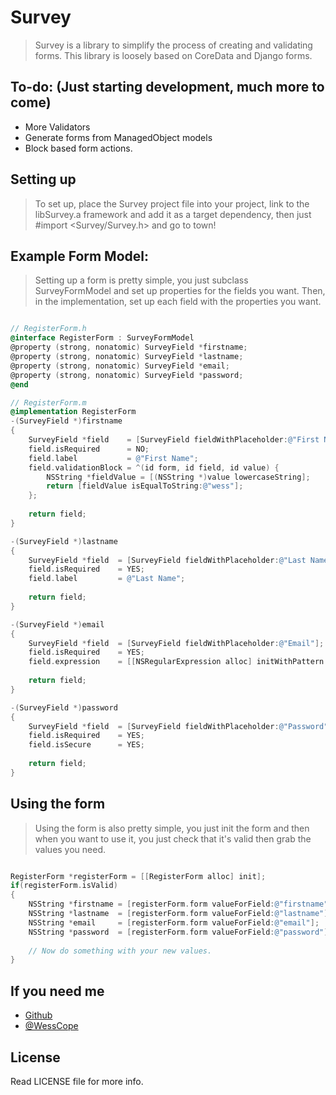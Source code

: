 # Survey

> Survey is a library to simplify the process of creating and validating forms.  This library is loosely based on CoreData and Django forms.

## To-do: (Just starting development, much more to come)
* More Validators
* Generate forms from ManagedObject models
* Block based form actions.

## Setting up
> To set up, place the Survey project file into your project, link to the libSurvey.a framework and add it as a target dependency, then just #import <Survey/Survey.h> and go to town!

## Example Form Model:
> Setting up a form is pretty simple, you just subclass SurveyFormModel and set up properties for the fields you want. Then, in the implementation, set up each field with the properties you want.

```objectivec

// RegisterForm.h
@interface RegisterForm : SurveyFormModel
@property (strong, nonatomic) SurveyField *firstname;
@property (strong, nonatomic) SurveyField *lastname;
@property (strong, nonatomic) SurveyField *email;
@property (strong, nonatomic) SurveyField *password;
@end

// RegisterForm.m
@implementation RegisterForm
-(SurveyField *)firstname
{
    SurveyField *field    = [SurveyField fieldWithPlaceholder:@"First Name"];
    field.isRequired      = NO;
    field.label           = @"First Name";
    field.validationBlock = ^(id form, id field, id value) {
        NSString *fieldValue = [(NSString *)value lowercaseString];
        return [fieldValue isEqualToString:@"wess"];
    };
    
    return field;
}

-(SurveyField *)lastname
{
    SurveyField *field  = [SurveyField fieldWithPlaceholder:@"Last Name"];
    field.isRequired    = YES;
    field.label         = @"Last Name";
    
    return field;
}

-(SurveyField *)email
{
    SurveyField *field  = [SurveyField fieldWithPlaceholder:@"Email"];
    field.isRequired    = YES;
    field.expression    = [[NSRegularExpression alloc] initWithPattern:@"[A-Z0-9a-z._%+-]+@[A-Za-z0-9.-]+\\.[A-Za-z]{2,4}" options:0 error:nil];
    
    return field;
}

-(SurveyField *)password
{
    SurveyField *field  = [SurveyField fieldWithPlaceholder:@"Password"];
    field.isRequired    = YES;
    field.isSecure      = YES;
    
    return field;
}


```

## Using the form
> Using the form is also pretty simple, you just init the form and then when you want to use it, you just check that it's valid then grab the values you need.

```objectivec

RegisterForm *registerForm = [[RegisterForm alloc] init];
if(registerForm.isValid)
{
    NSString *firstname = [registerForm.form valueForField:@"firstname"];
    NSString *lastname  = [registerForm.form valueForField:@"lastname"];
    NSString *email     = [registerForm.form valueForField:@"email"];
    NSString *password  = [registerForm.form valueForField:@"password"];
    
    // Now do something with your new values.
}

```

## If you need me
* [Github](http://www.github.com/wess)
* [@WessCope](http://www.twitter.com/wesscope)

## License
Read LICENSE file for more info.